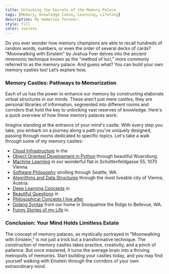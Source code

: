 ```yaml
---
title: Unlocking the Secrets of the Memory Palace
tags: [Memory, Knowledge Canon, Learning, Lifelong]
description: My memories forever.
style: fill
color: success
---
```


Do you ever wonder how memory champions are able to recall hundreds of random words, numbers, or even the order of several decks of cards? "Moonwalking with Einstein" by Joshua Foer delves into the ancient mnemonic technique known as the "method of loci," more commonly referred to as the memory palace. And guess what? You can build your own memory castles too! Let’s explore how.

### Memory Castles: Pathways to Memorization

Each of us has the power to enhance our memory by constructing elaborate virtual structures in our minds. These aren't just mere castles; they are personal libraries of information, segmented into different rooms and corridors that hold the key to unlocking vast reserves of knowledge. Here's a quick overview of how these memory palaces work:

Imagine standing at the entrance of your mind's castle. With every step you take, you embark on a journey along a path you've uniquely designed, passing through rooms dedicated to specific topics. Let's take a walk through some of my memory castles:

- [Cloud Infrastructure](/pages/cloud-infrastructure) in the
- [Object Oriented Development in Python](/pages/object-oriented-python) through beautiful Wuerzburg.
- [Machine Learning](/pages/machine-learning) in our wonderful flat in Schottenfeldgasse 55, 1070 Vienna.
- [Software Philosophy](/pages/software-philosophy) strolling through Seattle, WA.
- [Algorithms and Data Structures](/pages/algorithms-and-data-structures) through the most liveable city of Vienna, Austria.
- [Deep Learning Concepts](/pages/deep-learning) in 
- [Beautiful Questions](/pages/beautiful-questions) in 
- [Philosophical Concepts I live after](/pages/philosophy)
- [Golang Syntax](/pages/golang) from our home in Snoqualmie the Ridge to Bellevue, WA.
- [Funny Stories of my Life](/pages/funny-stories) in.

### Conclusion: Your Mind Holds Limitless Estate

The concept of memory palaces, as mystically portrayed in "Moonwalking with Einstein," is not just a trick but a transformative technique. The construction of memory castles takes practice, creativity, and a pinch of patience. But once mastered, it turns the average brain into a thriving metropolis of memories. Start building your castles today, and you may find yourself walking with Einstein through the corridors of your own extraordinary mind.